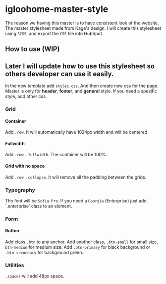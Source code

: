 # igloohome-master-style

The reason we having this master is to have consistent look of the website. The master stylesheet made from Kage's design.
I will create this stylesheet using  `SCSS`, and export the `CSS` file into HubSpot.

## How to use (WIP)
Later I will update how to use this stylesheet so others developer can use it easily.
---
In the new template add `styles.css`. And then create new css for the page. Master is only for **header**, **footer**, and **general** style. If you need a spesific style, add other css.

### Grid
#### Container
Add `.row`. It will automatically have 1024px width and will be centered.

#### Fullwidth
Add `.row .fullwidth`. The container will be 100%.

#### Grid with no space
Add `.row .collapse`. It will remove all the padding between the grids.

### Typography
The font will be `Sofia Pro`. If you need a `Georgia` (Enterprise) just add `.enterprise' class to an element.

### Form
#### Button
Add class `.btn` to any anchor. Add another class, `.btn-small` for small size, `btn-medium` for medium size. Add `.btn-primary` for black background or `.btn-secondary` for background green.

### Utilities
`.spacer` will add 48px space.




